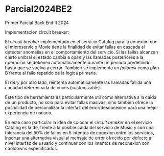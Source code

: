 # Parcial2024BE2
Primer Parcial Back End II 2024


Implementacion circuit breaker:

El _circuit breaker_ implementado en el servicio Catalog para la conexion con el microservicio Movie tiene la finalidad de evitar fallas en cascada al detectar anomalias en el comportamiento del servicio. Si las fallas alcanzan cierto umbral el estado canbia a _open_ y las llamadas posteriores a la operación se detienen automáticamente durante un período predefinido hasta que se vuelva a cerrar. Tambien se implementa un _fallback_ como plan B frente al fallo repetido de la logica primaria.

El _retry_ por otro lado, reintenta automaticamente las llamadas fallida una cantidad determinada de veces (customizable).

Este tipo de herramienta es particularmente util como alternativa a la caida de un producto, no solo para evitar fallas masivas, sino tambien ofrece la posibilidad de personalizar la interfaz del error/desconexion para una mejor experiencia de usuario.


En este caso particular la idea de colocar el  _circuit breaker_ en el servicio Catalog es la de, frente a la posible caida del servicio de Music y con una tolerancia del 50% de fallos en 5 intentos de conexion entre los servicios, insertar una alternativa visual al mensaje de error ofrecido por defecto a nivel interfaz de usuario y continuar con los intentos de reconexion con cooldowns especificados.

